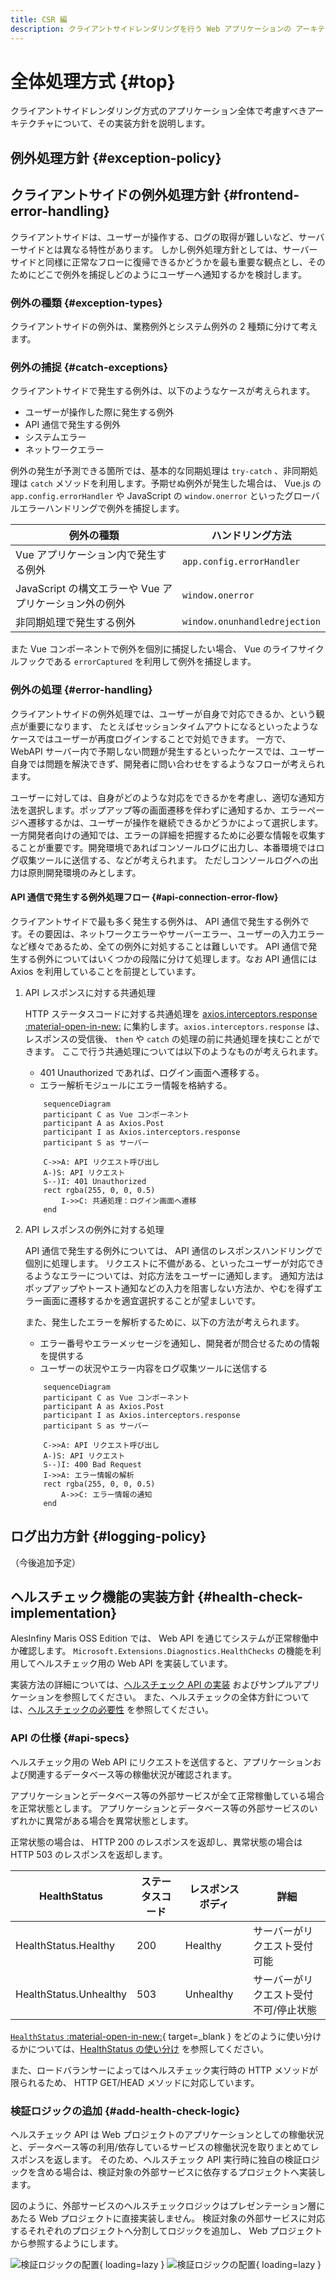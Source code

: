```yaml
---
title: CSR 編
description: クライアントサイドレンダリングを行う Web アプリケーションの アーキテクチャについて解説します。
---
```


# 全体処理方式 {#top}

クライアントサイドレンダリング方式のアプリケーション全体で考慮すべきアーキテクチャについて、その実装方針を説明します。

## 例外処理方針 {#exception-policy}

<!-- ## サーバーサイドの例外処理 -->

## クライアントサイドの例外処理方針 {#frontend-error-handling}

クライアントサイドは、ユーザーが操作する、ログの取得が難しいなど、サーバーサイドとは異なる特性があります。
しかし例外処理方針としては、サーバーサイドと同様に正常なフローに復帰できるかどうかを最も重要な観点とし、そのためにどこで例外を捕捉しどのようにユーザーへ通知するかを検討します。

### 例外の種類 {#exception-types}

クライアントサイドの例外は、業務例外とシステム例外の 2 種類に分けて考えます。
<!--
API 通信で発生する例外については、
ステータスコードが 40x のエラーを業務例外、 50x のエラーをシステム例外として扱います。
サーバーがリクエストを受理できた場合は、業務例外として扱い、サーバーがリクエストを受理できなかった場合は、システム例外として扱います。
-->

### 例外の捕捉 {#catch-exceptions}

クライアントサイドで発生する例外は、以下のようなケースが考えられます。

- ユーザーが操作した際に発生する例外
- API 通信で発生する例外
- システムエラー
- ネットワークエラー

例外の発生が予測できる箇所では、基本的な同期処理は `try-catch` 、非同期処理は `catch` メソッドを利用します。予期せぬ例外が発生した場合は、 Vue.js の `app.config.errorHandler` や JavaScript の `window.onerror` といったグローバルエラーハンドリングで例外を捕捉します。

| 例外の種類 | ハンドリング方法 |
| ---------- | ---------------- |
| Vue アプリケーション内で発生する例外 | `app.config.errorHandler` |
| JavaScript の構文エラーや Vue アプリケーション外の例外 | `window.onerror` |
| 非同期処理で発生する例外 | `window.onunhandledrejection` |

また Vue コンポーネントで例外を個別に捕捉したい場合、 Vue のライフサイクルフックである `errorCaptured` を利用して例外を捕捉します。

### 例外の処理 {#error-handling}

クライアントサイドの例外処理では、ユーザーが自身で対応できるか、という観点が重要になります、
たとえばセッションタイムアウトになるといったようなケースではユーザーが再度ログインすることで対処できます。
一方で、 WebAPI サーバー内で予期しない問題が発生するといったケースでは、ユーザー自身では問題を解決できず、開発者に問い合わせをするようなフローが考えられます。

ユーザーに対しては、自身がどのような対応をできるかを考慮し、適切な通知方法を選択します。ポップアップ等の画面遷移を伴わずに通知するか、エラーページへ遷移するかは、ユーザーが操作を継続できるかどうかによって選択します。
一方開発者向けの通知では、エラーの詳細を把握するために必要な情報を収集することが重要です。開発環境であればコンソールログに出力し、本番環境ではログ収集ツールに送信する、などが考えられます。
ただしコンソールログへの出力は原則開発環境のみとします。

<!-- 
エラーの種類を通知
ネットワークエラーかサーバーダウンか
サーバーからレスポンスがあるかないか
サーバーからのレスポンスがエラーかどうか
→詳細はここでは書かない 
-->

#### API 通信で発生する例外処理フロー {#api-connection-error-flow}

クライアントサイドで最も多く発生する例外は、 API 通信で発生する例外です。その要因は、ネットワークエラーやサーバーエラー、ユーザーの入力エラーなど様々であるため、全ての例外に対処することは難しいです。
API 通信で発生する例外についてはいくつかの段階に分けて処理します。なお API 通信には Axios を利用していることを前提としています。

<!-- 
- API 通信で発生する例外をシステム例外(500番)と業務例外(400番)に分けて処理すべきか
それとも API 例外として別区分にするか
- API 通信で発生する例外の共通処理は axios.interceptors で行なうため JavaScript 全体のエラーハンドリングとは別に考えたほうがよいのかも
- 共通処理でやること
 -->

1. API レスポンスに対する共通処理

    HTTP ステータスコードに対する共通処理を [axios.interceptors.response :material-open-in-new:](https://axios-http.com/ja/docs/interceptors) に集約します。`axios.interceptors.response` は、レスポンスの受信後、 `then` や `catch` の処理の前に共通処理を挟むことができます。
    ここで行う共通処理については以下のようなものが考えられます。

    - 401 Unauthorized であれば、ログイン画面へ遷移する。
    - エラー解析モジュールにエラー情報を格納する。
    <!-- - 非機能 API ではエラーを握りつぶす -->

    ```mermaid
        sequenceDiagram
        participant C as Vue コンポーネント
        participant A as Axios.Post
        participant I as Axios.interceptors.response
        participant S as サーバー

        C->>A: API リクエスト呼び出し
        A-)S: API リクエスト
        S--)I: 401 Unauthorized
        rect rgba(255, 0, 0, 0.5)
            I->>C: 共通処理：ログイン画面へ遷移
        end
    ```

1. API レスポンスの例外に対する処理

    API 通信で発生する例外については、 API 通信のレスポンスハンドリングで個別に処理します。
    リクエストに不備がある、といったユーザーが対応できるようなエラーについては、対応方法をユーザーに通知します。
    通知方法はポップアップやトースト通知などの入力を阻害しない方法か、やむを得ずエラー画面に遷移するかを適宜選択することが望ましいです。

    また、発生したエラーを解析するために、以下の方法が考えられます。

    - エラー番号やエラーメッセージを通知し、開発者が問合せるための情報を提供する
    - ユーザーの状況やエラー内容をログ収集ツールに送信する

    ```mermaid
        sequenceDiagram
        participant C as Vue コンポーネント
        participant A as Axios.Post
        participant I as Axios.interceptors.response
        participant S as サーバー

        C->>A: API リクエスト呼び出し
        A-)S: API リクエスト
        S--)I: 400 Bad Request
        I->>A: エラー情報の解析
        rect rgba(255, 0, 0, 0.5)
            A->>C: エラー情報の通知
        end
    ```
<!--
    
    - 404 番(リソースが見つからない)であれば、 Not Found ページへリダイレクトする、もしくはトーストで通知する。　一律でしてはいけなさそう
    - 500 番(サーバーエラー)であれば、エラーページへリダイレクトする。

    400 番は、バリデーションエラーなどの業務例外であるため、個別で処理します。 
    エラーをstoreに格納しておく→通知するかどうかはエラーの中身で判断　という考え方もある
    業務エラーとして置き換える
    非機能APIで共通処理でエラーハンドリングをしたくない
 -->

## ログ出力方針 {#logging-policy}

（今後追加予定）

<!-- ### トランザクション管理 -->

<!-- ## 入力値検査方針 {#validation-policy} -->

<!-- ### セキュリティ対策 -->

## ヘルスチェック機能の実装方針 {#health-check-implementation}

AlesInfiny Maris OSS Edition では、 Web API を通じてシステムが正常稼働中か確認します。
`Microsoft.Extensions.Diagnostics.HealthChecks` の機能を利用してヘルスチェック用の Web API を実装しています。

実装方法の詳細については、[ヘルスチェック API の実装](../../guidebooks/how-to-develop/dotnet/health-check-api.md) およびサンプルアプリケーションを参照してください。
また、ヘルスチェックの全体方針については、[ヘルスチェックの必要性](../overview/dotnet-application-processing-system/health-check-necessity.md) を参照してください。

### API の仕様 {#api-specs}

ヘルスチェック用の Web API にリクエストを送信すると、アプリケーションおよび関連するデータベース等の稼働状況が確認されます。

アプリケーションとデータベース等の外部サービスが全て正常稼働している場合を正常状態とします。
アプリケーションとデータベース等の外部サービスのいずれかに異常がある場合を異常状態とします。

正常状態の場合は、 HTTP 200 のレスポンスを返却し、異常状態の場合は HTTP 503 のレスポンスを返却します。

|      HealthStatus      | ステータスコード | レスポンスボディ |                   詳細                   |
| ---------------------- | ---------------- | ---------------- | ---------------------------------------- |
| HealthStatus.Healthy   | 200              | Healthy          | サーバーがリクエスト受付可能             |
| HealthStatus.Unhealthy | 503              | Unhealthy        | サーバーがリクエスト受付不可/停止状態   |

[`HealthStatus` :material-open-in-new:](https://learn.microsoft.com/ja-jp/dotnet/api/microsoft.extensions.diagnostics.healthchecks.healthstatus){ target=_blank } をどのように使い分けるかについては、[HealthStatus の使い分け](../../guidebooks/how-to-develop/dotnet/health-check-api.md#health-status) を参照してください。

また、ロードバランサーによってはヘルスチェック実行時の HTTP メソッドが限られるため、 HTTP GET/HEAD メソッドに対応しています。

### 検証ロジックの追加 {#add-health-check-logic}

ヘルスチェック API は Web プロジェクトのアプリケーションとしての稼働状況と、データベース等の利用/依存しているサービスの稼働状況を取りまとめてレスポンスを返します。
そのため、ヘルスチェック API 実行時に独自の検証ロジックを含める場合は、検証対象の外部サービスに依存するプロジェクトへ実装します。

図のように、外部サービスのヘルスチェックロジックはプレゼンテーション層にあたる Web プロジェクトに直接実装しません。
検証対象の外部サービスに対応するそれぞれのプロジェクトへ分割してロジックを追加し、 Web プロジェクトから参照するようにします。

![検証ロジックの配置](../../images/app-architecture/client-side-rendering/add-health-check-logic-light.png#only-light){ loading=lazy }
![検証ロジックの配置](../../images/app-architecture/client-side-rendering/add-health-check-logic-dark.png#only-dark){ loading=lazy }
